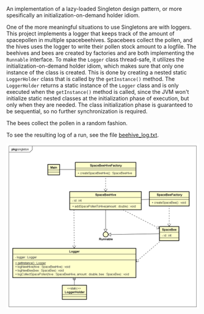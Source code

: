 An implementation of a lazy-loaded Singleton design pattern, or more spesifically an initialization-on-demand holder idiom.

One of the more meaningful situations to use Singletons are with loggers. This project implements a logger that keeps track of the amount of spacepollen in multiple spacebeehives. Spacebees collect the pollen, and the hives uses the logger to write their pollen stock amount to a logfile. The beehives and bees are created by factories and are both implementing the `Runnable` interface. To make the `Logger` class thread-safe, it utilizes the initialization-on-demand holder idiom, which makes sure that only one instance of the class is created. This is done by creating a nested static `LoggerHolder` class that is called by the `getInstance()` method. The `LoggerHolder` returns a static instance of the `Logger` class and is only executed when the `getInstance()` method is called, since the JVM won't initialize static nested classes at the initialization phase of execution, but only when they are needed. The class initialization phase is guaranteed to be sequential, so no further synchronization is required.

The bees collect the pollen in a random fashion.

To see the resulting log of a run, see the file [beehive_log.txt](beehive_log.txt).

![alt text](UML%2005%20Singleton.png)
